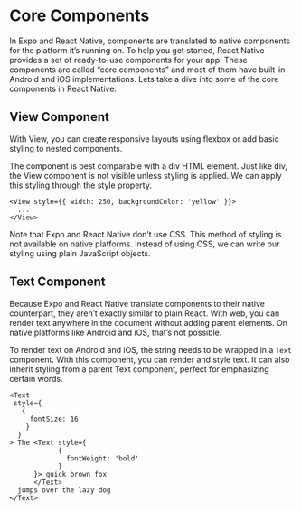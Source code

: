 # Core Components

In Expo and React Native, components are translated to native components for the platform it’s running on. To help you get started, React Native provides a set of ready-to-use components for your app. These components are called “core components” and most of them have built-in Android and iOS implementations. Lets take a dive into some of the core components in React Native.

## View Component

With View, you can create responsive layouts using flexbox or add basic styling to nested components.

The component is best comparable with a div HTML element. Just like div, the View component is not visible unless styling is applied. We can apply this styling through the style property.

    <View style={{ width: 250, backgroundColor: 'yellow' }}>
      ...
    </View>

Note that Expo and React Native don’t use CSS. This method of styling is not available on native platforms. Instead of using CSS, we can write our styling using plain JavaScript objects.


## Text Component

Because Expo and React Native translate components to their native counterpart, they aren’t exactly similar to plain React. With web, you can render text anywhere in the document without adding parent elements. On native platforms like Android and iOS, that’s not possible.

To render text on Android and iOS, the string needs to be wrapped in a `Text` component. With this component, you can render and style text. It can also inherit styling from a parent Text component, perfect for emphasizing certain words.

    <Text
     style={
       { 
         fontSize: 16 
        }
      }
    > The <Text style={
                { 
                  fontWeight: 'bold' 
                }
          }> quick brown fox
          </Text> 
      jumps over the lazy dog
    </Text>